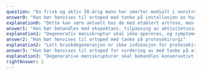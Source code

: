 ```yaml
---
question: "En frisk og aktiv 50-årig mann har smerter medialt i venstre kne ved turgåing i fjellet. Intet traume, ikke låsninger og ikke smerter i hvile. MR viser en degenerativ ruptur i mediale menisk og lettere degenerative bruskforandringer. Hvordan bør dette håndteres fra fastlegekontoret?"
answer0: "Han bør henvises til ortoped med tanke på installasjon av hyaluronsyre i kneet"
explanation0: "Dette kan være aktuelt hos de med etablert artrose, men ikke som initialbehandling."
answer1: "Han bør behandles med ekspektans, tilpasning av aktivitetsnivået og evt. analgetika (NSAIDs eller paracetamol)"
explanation1: "Degenerativ meniskruptur skal ikke opereres, og symptomer som skyldes rupturen vil oftest gå over i løpet av måneder."
answer2: "Han bør henvises til ortoped med tanke på protesekirurgi"
explanation2: "Lett bruskdegenerasjon er ikke indikasjon for protesekirurgi, og er normalt hos folk over 40."
answer3: "Han bør henvises til ortoped for vurdering av med tanke på artroskopisk meniskreseksjon"
explanation3: "Degenerative meniskrupturer skal behandles konservativt, i hvertfall i fravær av låsninger/opphakninger."
rightAnswer: 1
---
```

